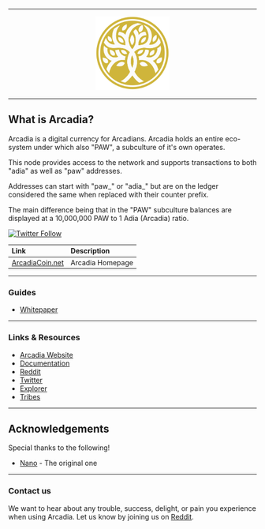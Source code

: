 <hr />
<div align="center">
    <img src="images/logoarcadia.svg" alt="Logo" width='150px' height='auto'/>
</div>
<hr />

## What is Arcadia?

Arcadia is a digital currency for Arcadians. Arcadia holds an entire eco-system under which also "PAW", a subculture of it's own operates.

This node provides access to the network and supports transactions to both "adia" as well as "paw" addresses.

Addresses can start with "paw_" or "adia_" but are on the ledger considered the same when replaced with their counter prefix.

The main difference being that in the "PAW" subculture balances are displayed at a 10,000,000 PAW to 1 Adia (Arcadia) ratio. 

[![Twitter Follow](https://img.shields.io/twitter/follow/arcadia_coin?style=social)](https://twitter.com/intent/follow?screen_name=arcadia_coin)

| Link | Description |
| :----- | :------ |
[ArcadiaCoin.net](https://arcadiacoin.net) | Arcadia Homepage


---

### Guides 

* [Whitepaper](https://arcadiacoin.net/whitepaper.pdf)


---

### Links & Resources

* [Arcadia Website](https://arcadiacoin.net/)
* [Documentation]()
* [Reddit](https://reddit.com/r/arcadiacoin)
* [Twitter](https://twitter.com/Arcadia_Coin)
* [Explorer](https://explorer.arcadiacoin.net/)
* [Tribes](https://tribes.arcadiacoin.net/)

---

## Acknowledgements

Special thanks to the following!
- [Nano](https://github.com/nanocurrency) - The original one

---
### Contact us

We want to hear about any trouble, success, delight, or pain you experience when
using Arcadia. Let us know by joining us on [Reddit](https://reddit.com/r/arcadiacoin).
